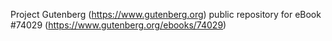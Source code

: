 Project Gutenberg (https://www.gutenberg.org) public repository for
eBook #74029 (https://www.gutenberg.org/ebooks/74029)
